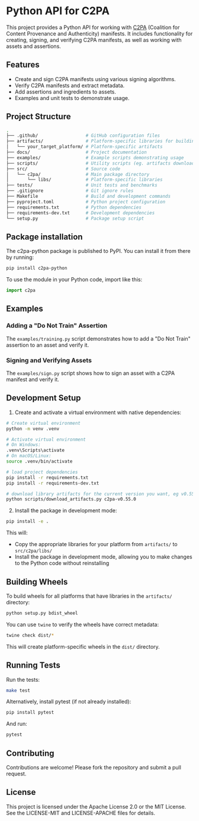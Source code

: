 # Python API for C2PA

This project provides a Python API for working with [C2PA](https://c2pa.org/) (Coalition for Content Provenance and Authenticity) manifests. It includes functionality for creating, signing, and verifying C2PA manifests, as well as working with assets and assertions.

## Features

- Create and sign C2PA manifests using various signing algorithms.
- Verify C2PA manifests and extract metadata.
- Add assertions and ingredients to assets.
- Examples and unit tests to demonstrate usage.

## Project Structure

```bash
.
├── .github/                  # GitHub configuration files
├── artifacts/                # Platform-specific libraries for building (per subfolder)
│   └── your_target_platform/ # Platform-specific artifacts
├── docs/                     # Project documentation
├── examples/                 # Example scripts demonstrating usage
├── scripts/                  # Utility scripts (eg. artifacts download)
├── src/                      # Source code
│   └── c2pa/                 # Main package directory
│       └── libs/             # Platform-specific libraries
├── tests/                    # Unit tests and benchmarks
├── .gitignore                # Git ignore rules
├── Makefile                  # Build and development commands
├── pyproject.toml            # Python project configuration
├── requirements.txt          # Python dependencies
├── requirements-dev.txt      # Development dependencies
└── setup.py                  # Package setup script
```

## Package installation

The c2pa-python package is published to PyPI. You can install it from there by running:

```bash
pip install c2pa-python
```

To use the module in your Python code, import like this:

```python
import c2pa
```

## Examples

### Adding a "Do Not Train" Assertion

The `examples/training.py` script demonstrates how to add a "Do Not Train" assertion to an asset and verify it.

### Signing and Verifying Assets

The `examples/sign.py` script shows how to sign an asset with a C2PA manifest and verify it.

## Development Setup

1. Create and activate a virtual environment with native dependencies:

```bash
# Create virtual environment
python -m venv .venv

# Activate virtual environment
# On Windows:
.venv\Scripts\activate
# On macOS/Linux:
source .venv/bin/activate

# load project dependencies
pip install -r requirements.txt
pip install -r requirements-dev.txt

# download library artifacts for the current version you want, eg v0.55.0
python scripts/download_artifacts.py c2pa-v0.55.0
```

2. Install the package in development mode:

```bash
pip install -e .
```

This will:

- Copy the appropriate libraries for your platform from `artifacts/` to `src/c2pa/libs/`
- Install the package in development mode, allowing you to make changes to the Python code without reinstalling

## Building Wheels

To build wheels for all platforms that have libraries in the `artifacts/` directory:

```bash
python setup.py bdist_wheel
```

You can use `twine` to verify the wheels have correct metadata:

```bash
twine check dist/*
```

This will create platform-specific wheels in the `dist/` directory.

## Running Tests

Run the tests:

```bash
make test
```

Alternatively, install pytest (if not already installed):

```bash
pip install pytest
```

And run:

```bash
pytest
```

## Contributing

Contributions are welcome! Please fork the repository and submit a pull request.

## License

This project is licensed under the Apache License 2.0 or the MIT License. See the LICENSE-MIT and LICENSE-APACHE files for details.
